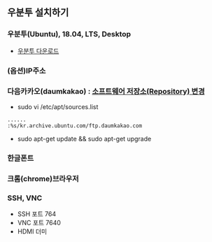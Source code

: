 ## 우분투 설치하기
### 우분투(Ubuntu), 18.04, LTS, Desktop
- [우분투 다운로드](https://ubuntu.com/#download)
### (옵션)IP주소
### 다음카카오(daumkakao) : [소프트웨어 저장소(Repository) 변경](https://hongku.tistory.com/86)
- sudo vi /etc/apt/sources.list  
~~~
......  
:%s/kr.archive.ubuntu.com/ftp.daumkakao.com
~~~
- sudo apt-get update && sudo apt-get upgrade
### 한글폰트
### 크롬(chrome)브라우저
### SSH, VNC
- SSH 포트 764
- VNC 포트 7640
- HDMI 더미
